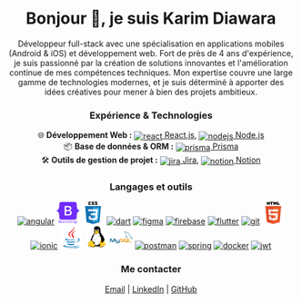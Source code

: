 <h1 align="center">Bonjour 👋, je suis Karim Diawara</h1>
<p align="center">
  Développeur full-stack avec une spécialisation en applications mobiles (Android & iOS) et développement web. Fort de près de 4 ans d'expérience, je suis passionné par la création de solutions innovantes et l'amélioration continue de mes compétences techniques. Mon expertise couvre une large gamme de technologies modernes, et je suis déterminé à apporter des idées créatives pour mener à bien des projets ambitieux.
</p>

<h3 align="center">Expérience & Technologies</h3>
<p align="center">
  🌐 <strong>Développement Web :</strong> <a href="https://reactjs.org/" target="_blank" rel="noreferrer"><img src="https://reactjs.org/favicon.ico" alt="react" width="40" height="40" style="vertical-align: middle;"/> React.js</a>, <a href="https://nodejs.org/" target="_blank" rel="noreferrer"><img src="https://nodejs.org/static/favicon.ico" alt="nodejs" width="40" height="40" style="vertical-align: middle;"/> Node.js</a><br>
  📦 <strong>Base de données & ORM :</strong> <a href="https://www.prisma.io/" target="_blank" rel="noreferrer"><img src="https://www.prisma.io/images/prisma-logo.svg" alt="prisma" width="40" height="40" style="vertical-align: middle;"/> Prisma</a><br>
  🛠️ <strong>Outils de gestion de projet :</strong> <a href="https://www.atlassian.com/software/jira" target="_blank" rel="noreferrer"><img src="https://wac-cdn.atlassian.com/dam/jcr:832b7d1e-cf7b-4d2b-bb08-0f30e01370d2/jira_logo.svg" alt="jira" width="40" height="40" style="vertical-align: middle;"/> Jira</a>, <a href="https://www.notion.so/" target="_blank" rel="noreferrer"><img src="https://www.notion.so/front-static/assets/notion-logo.svg" alt="notion" width="40" height="40" style="vertical-align: middle;"/> Notion</a><br>
</p>

<h3 align="center">Langages et outils</h3>
<p align="center">
  <a href="https://angular.io" target="_blank" rel="noreferrer"><img src="https://angular.io/assets/images/logos/angular/angular.svg" alt="angular" width="40" height="40"/></a>
  <a href="https://getbootstrap.com" target="_blank" rel="noreferrer"><img src="https://raw.githubusercontent.com/devicons/devicon/master/icons/bootstrap/bootstrap-plain-wordmark.svg" alt="bootstrap" width="40" height="40"/></a>
  <a href="https://www.w3schools.com/css/" target="_blank" rel="noreferrer"><img src="https://raw.githubusercontent.com/devicons/devicon/master/icons/css3/css3-original-wordmark.svg" alt="css3" width="40" height="40"/></a>
  <a href="https://dart.dev" target="_blank" rel="noreferrer"><img src="https://www.vectorlogo.zone/logos/dartlang/dartlang-icon.svg" alt="dart" width="40" height="40"/></a>
  <a href="https://www.figma.com/" target="_blank" rel="noreferrer"><img src="https://www.vectorlogo.zone/logos/figma/figma-icon.svg" alt="figma" width="40" height="40"/></a>
  <a href="https://firebase.google.com/" target="_blank" rel="noreferrer"><img src="https://www.vectorlogo.zone/logos/firebase/firebase-icon.svg" alt="firebase" width="40" height="40"/></a>
  <a href="https://flutter.dev" target="_blank" rel="noreferrer"><img src="https://www.vectorlogo.zone/logos/flutterio/flutterio-icon.svg" alt="flutter" width="40" height="40"/></a>
  <a href="https://git-scm.com/" target="_blank" rel="noreferrer"><img src="https://www.vectorlogo.zone/logos/git-scm/git-scm-icon.svg" alt="git" width="40" height="40"/></a>
  <a href="https://www.w3.org/html/" target="_blank" rel="noreferrer"><img src="https://raw.githubusercontent.com/devicons/devicon/master/icons/html5/html5-original-wordmark.svg" alt="html5" width="40" height="40"/></a>
  <a href="https://ionicframework.com" target="_blank" rel="noreferrer"><img src="https://upload.wikimedia.org/wikipedia/commons/d/d1/Ionic_Logo.svg" alt="ionic" width="40" height="40"/></a>
  <a href="https://www.java.com" target="_blank" rel="noreferrer"><img src="https://raw.githubusercontent.com/devicons/devicon/master/icons/java/java-original.svg" alt="java" width="40" height="40"/></a>
  <a href="https://www.linux.org/" target="_blank" rel="noreferrer"><img src="https://raw.githubusercontent.com/devicons/devicon/master/icons/linux/linux-original.svg" alt="linux" width="40" height="40"/></a>
  <a href="https://www.mysql.com/" target="_blank" rel="noreferrer"><img src="https://raw.githubusercontent.com/devicons/devicon/master/icons/mysql/mysql-original-wordmark.svg" alt="mysql" width="40" height="40"/></a>
  <a href="https://postman.com" target="_blank" rel="noreferrer"><img src="https://www.vectorlogo.zone/logos/getpostman/getpostman-icon.svg" alt="postman" width="40" height="40"/></a>
  <a href="https://spring.io/" target="_blank" rel="noreferrer"><img src="https://www.vectorlogo.zone/logos/springio/springio-icon.svg" alt="spring" width="40" height="40"/></a>
  <a href="https://www.docker.com/" target="_blank" rel="noreferrer"><img src="https://www.vectorlogo.zone/logos/docker/docker-ar21.svg" alt="docker" width="70" height="55"/></a>
  <a href="https://jwt.io/" target="_blank" rel="noreferrer"><img src="https://jwt.io/img/logo.svg" alt="jwt" width="50" height="50"/></a>
</p>

<h3 align="center">Me contacter</h3>
<p align="center">
  <a href="mailto:karim.diawara@example.com">Email</a> |
  <a href="https://www.linkedin.com/in/karim-diawara/" target="_blank" rel="noreferrer">LinkedIn</a> |
  <a href="https://github.com/karim-diawara" target="_blank" rel="noreferrer">GitHub</a>
</p>
